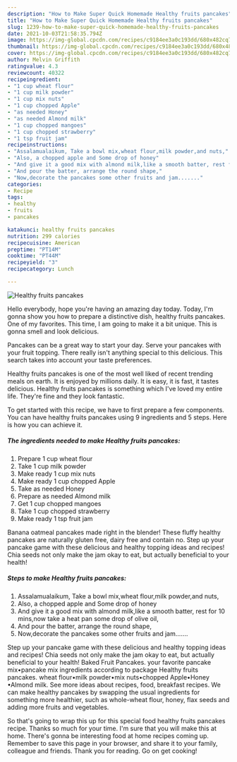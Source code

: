 ```yaml
---
description: "How to Make Super Quick Homemade Healthy fruits pancakes"
title: "How to Make Super Quick Homemade Healthy fruits pancakes"
slug: 1239-how-to-make-super-quick-homemade-healthy-fruits-pancakes
date: 2021-10-03T21:58:35.794Z
image: https://img-global.cpcdn.com/recipes/c9184ee3a0c193dd/680x482cq70/healthy-fruits-pancakes-recipe-main-photo.jpg
thumbnail: https://img-global.cpcdn.com/recipes/c9184ee3a0c193dd/680x482cq70/healthy-fruits-pancakes-recipe-main-photo.jpg
cover: https://img-global.cpcdn.com/recipes/c9184ee3a0c193dd/680x482cq70/healthy-fruits-pancakes-recipe-main-photo.jpg
author: Melvin Griffith
ratingvalue: 4.3
reviewcount: 40322
recipeingredient:
- "1 cup wheat flour"
- "1 cup milk powder"
- "1 cup mix nuts"
- "1 cup chopped Apple"
- "as needed Honey"
- "as needed Almond milk"
- "1 cup chopped mangoes"
- "1 cup chopped strawberry"
- "1 tsp fruit jam"
recipeinstructions:
- "Assalamualaikum, Take a bowl mix,wheat flour,milk powder,and nuts,"
- "Also, a chopped apple and Some drop of honey"
- "And give it a good mix with almond milk,like a smooth batter, rest for 10 mins,now take a heat pan some drop of olive oil,"
- "And pour the batter, arrange the round shape,"
- "Now,decorate the pancakes some other fruits and jam......."
categories:
- Recipe
tags:
- healthy
- fruits
- pancakes

katakunci: healthy fruits pancakes 
nutrition: 299 calories
recipecuisine: American
preptime: "PT14M"
cooktime: "PT44M"
recipeyield: "3"
recipecategory: Lunch

---
```



![Healthy fruits pancakes](https://img-global.cpcdn.com/recipes/c9184ee3a0c193dd/680x482cq70/healthy-fruits-pancakes-recipe-main-photo.jpg)

Hello everybody, hope you're having an amazing day today. Today, I'm gonna show you how to prepare a distinctive dish, healthy fruits pancakes. One of my favorites. This time, I am going to make it a bit unique. This is gonna smell and look delicious.

Pancakes can be a great way to start your day. Serve your pancakes with your fruit topping. There really isn&#39;t anything special to this delicious. This search takes into account your taste preferences.

Healthy fruits pancakes is one of the most well liked of recent trending meals on earth. It is enjoyed by millions daily. It is easy, it is fast, it tastes delicious. Healthy fruits pancakes is something which I've loved my entire life. They're fine and they look fantastic.


To get started with this recipe, we have to first prepare a few components. You can have healthy fruits pancakes using 9 ingredients and 5 steps. Here is how you can achieve it.

<!--inarticleads1-->

##### The ingredients needed to make Healthy fruits pancakes:

1. Prepare 1 cup wheat flour
1. Take 1 cup milk powder
1. Make ready 1 cup mix nuts
1. Make ready 1 cup chopped Apple
1. Take as needed Honey
1. Prepare as needed Almond milk
1. Get 1 cup chopped mangoes
1. Take 1 cup chopped strawberry
1. Make ready 1 tsp fruit jam


Banana oatmeal pancakes made right in the blender! These fluffy healthy pancakes are naturally gluten free, dairy free and contain no. Step up your pancake game with these delicious and healthy topping ideas and recipes! Chia seeds not only make the jam okay to eat, but actually beneficial to your health! 

<!--inarticleads2-->

##### Steps to make Healthy fruits pancakes:

1. Assalamualaikum, Take a bowl mix,wheat flour,milk powder,and nuts,
1. Also, a chopped apple and Some drop of honey
1. And give it a good mix with almond milk,like a smooth batter, rest for 10 mins,now take a heat pan some drop of olive oil,
1. And pour the batter, arrange the round shape,
1. Now,decorate the pancakes some other fruits and jam.......


Step up your pancake game with these delicious and healthy topping ideas and recipes! Chia seeds not only make the jam okay to eat, but actually beneficial to your health! Baked Fruit Pancakes. your favorite pancake mix•pancake mix ingredients according to package Healthy fruits pancakes. wheat flour•milk powder•mix nuts•chopped Apple•Honey •Almond milk. See more ideas about recipes, food, breakfast recipes. We can make healthy pancakes by swapping the usual ingredients for something more healthier, such as whole-wheat flour, honey, flax seeds and adding more fruits and vegetables. 

So that's going to wrap this up for this special food healthy fruits pancakes recipe. Thanks so much for your time. I'm sure that you will make this at home. There's gonna be interesting food at home recipes coming up. Remember to save this page in your browser, and share it to your family, colleague and friends. Thank you for reading. Go on get cooking!

